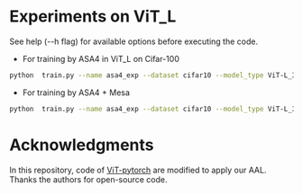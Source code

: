 # Experiments on ViT_L

See help (--h flag) for available options before executing the code.

+ For training by ASA4 in ViT_L on Cifar-100
```bash
python  train.py --name asa4_exp --dataset cifar10 --model_type ViT-L_32 --pretrained_dir PATH --device 0 1 2 --learning_rate 1e-1 --learning-rule asa4

```
+ For training by ASA4 + Mesa
```bash
python  train.py --name asa4_exp --dataset cifar10 --model_type ViT-L_32 --pretrained_dir PATH --device 0 1 2 --learning_rate 1e-1 --learning-rule asa4 --mesa --mesa_policy PATH
```


# Acknowledgments

 In this repository, code of [ViT-pytorch](https://github.com/jeonsworld/ViT-pytorch) are modified to apply our AAL. Thanks the authors for open-source code.
